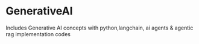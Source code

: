 # GenerativeAI
Includes Generative AI concepts with python,langchain, ai agents &amp; agentic rag implementation codes
